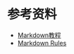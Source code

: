# 参考资料

- [Markdown教程](https://www.runoob.com/markdown/md-tutorial.html)
- [Markdown Rules](https://github.com/DavidAnson/markdownlint/blob/v0.23.1/doc/Rules.md#md033)
